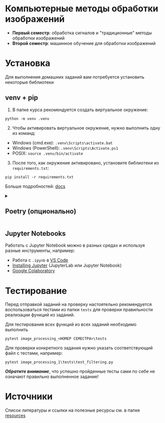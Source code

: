 # Компьютерные методы обработки изображений
- **Первый семестр**: обработка сигналов и "традиционные" методы обработки изображений
- **Второй семестр**: машинное обучение для обработки изображений

# Установка
Для выполнения домашних заданий вам потребуется установить некоторые библиотеки
## venv + pip
1. В папке курса рекомендуется создать виртуальное окружение:
```
python -m venv .venv
```
2. Чтобы активировать виртуальное окружение, нужно выполнить одну из команд:

  - Windows (cmd.exe): `.venv\Scripts\activate.bat`
  - Windows (PowerShell): `.venv\Scripts\Activate.ps1`
  - POSIX: `source .venv/bin/activate`

3. После того, как окружение активировано, установите библиотеки из `requirements.txt`:
```
pip install -r requirements.txt
```
Больше подробностей: [docs](https://docs.python.org/3/library/venv.html)

<details>
<summary> <h2>Poetry (опционально)</h2> </summary>
  В качестве альтернативы для управления зависимостями можно воспользоваться библиотекой Poetry.
  
  Для этого необходимо:
  - Установить Poetry: `pip install poetry`
  - Создать виртуальное окружение для проекта (например, в [VS Code](https://code.visualstudio.com/docs/python/environments), в [PyCharm](https://www.jetbrains.com/help/pycharm/poetry.html) или как описано в пункте "venv + pip")
  - Выполнить `poetry install` 
  
  При установке Poetry использует файл `pyproject.toml`, который содержит информацию об используемых зависимостях, линтере/форматтере и т.д. 
  
  Если не создавать виртуальное окружение вручную, то Poetry создаст его за вас (см. [docs](https://python-poetry.org/docs/basic-usage/#using-your-virtual-environment))

</details>

## Jupyter Notebooks
Работать с Jupyter Notebook можно в разных средах и используя разные инструменты, например:
- Работа с `.ipynb` в [VS Code](https://code.visualstudio.com/docs/datascience/jupyter-notebooks)
- [Installing Jupyter](https://jupyter.org/install) (JupyterLab или Jupyter Notebook)
- [Google Colaboratory](https://colab.google/)

# Тестирование
Перед отправкой заданий на проверку настоятельно рекомендуется воспользоваться тестами из папки `tests` для проверки правильности реализации функций из заданий.

Для тестирования всех функций из всех заданий необходимо выполнить 
```
pytest image_processing_<НОМЕР СЕМЕСТРА>\tests
```
Для проверки конкретного задания нужно указать соответствующий файл с тестами, например:
```
pytest image_processing_1\tests\test_filtering.py
```
**_Обратите внимание_**, что успешно пройденные тесты сами по себе не означают правильно выполненное задание!

# Источники
Список литературы и ссылки на полезные ресурсы см. в папке [resources](resources/README.md)
